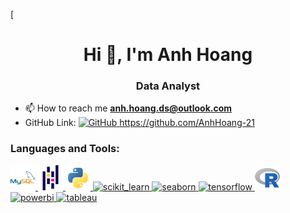 [<h1 align="center">Hi 👋, I'm Anh Hoang</h1>
<h3 align="center">Data Analyst</h3>

- 📫 How to reach me **anh.hoang.ds@outlook.com**
- GitHub Link: 
  <a href="https://github.com/AnhHoang-21" target="_blank">
    <img src="https://img.icons8.com/ios-glyphs/30/000000/github.png" alt="GitHub" width="20" height="20"/>
    <https://github.com/AnhHoang-21>
  </a>


<h3 align="left">Languages and Tools:</h3>
<p align="left"> 
  <a href="https://www.mysql.com/" target="_blank" rel="noreferrer"> 
    <img src="https://raw.githubusercontent.com/devicons/devicon/master/icons/mysql/mysql-original-wordmark.svg" alt="mysql" width="40" height="40"/> 
  </a> 
  <a href="https://pandas.pydata.org/" target="_blank" rel="noreferrer"> 
    <img src="https://raw.githubusercontent.com/devicons/devicon/2ae2a900d2f041da66e950e4d48052658d850630/icons/pandas/pandas-original.svg" alt="pandas" width="40" height="40"/> 
  </a> 
  <a href="https://www.python.org" target="_blank" rel="noreferrer"> 
    <img src="https://raw.githubusercontent.com/devicons/devicon/master/icons/python/python-original.svg" alt="python" width="40" height="40"/> 
  </a> 
  <a href="https://scikit-learn.org/" target="_blank" rel="noreferrer"> 
    <img src="https://upload.wikimedia.org/wikipedia/commons/0/05/Scikit_learn_logo_small.svg" alt="scikit_learn" width="40" height="40"/> 
  </a> 
  <a href="https://seaborn.pydata.org/" target="_blank" rel="noreferrer"> 
    <img src="https://seaborn.pydata.org/_images/logo-mark-lightbg.svg" alt="seaborn" width="40" height="40"/> 
  </a> 
  <a href="https://www.tensorflow.org" target="_blank" rel="noreferrer"> 
    <img src="https://www.vectorlogo.zone/logos/tensorflow/tensorflow-icon.svg" alt="tensorflow" width="40" height="40"/> 
  </a> 
  <a href="https://www.r-project.org/" target="_blank" rel="noreferrer"> 
    <img src="https://raw.githubusercontent.com/devicons/devicon/master/icons/r/r-original.svg" alt="r" width="40" height="40"/> 
  </a>
  <a href="https://powerbi.microsoft.com/" target="_blank" rel="noreferrer"> 
  <img src="https://upload.wikimedia.org/wikipedia/commons/c/cf/New_Power_BI_Logo.svg" alt="powerbi" width="40" height="40"/> 
</a>
 <a href="https://www.tableau.com/" target="_blank" rel="noreferrer"> 
  <img src="https://upload.wikimedia.org/wikipedia/commons/4/4b/Tableau_Logo.png" alt="tableau" width="40" height="40"/> 
</a>
</p>
